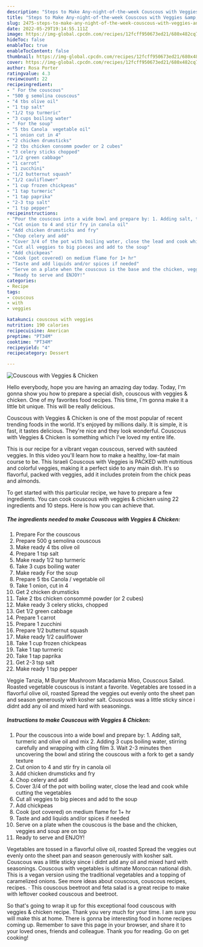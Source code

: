 ```yaml
---
description: "Steps to Make Any-night-of-the-week Couscous with Veggies &amp;amp; Chicken"
title: "Steps to Make Any-night-of-the-week Couscous with Veggies &amp;amp; Chicken"
slug: 2475-steps-to-make-any-night-of-the-week-couscous-with-veggies-and-amp-chicken
date: 2022-05-29T19:14:55.111Z
image: https://img-global.cpcdn.com/recipes/12fcff950673ed21/680x482cq70/couscous-with-veggies-chicken-recipe-main-photo.jpg
hideToc: false
enableToc: true
enableTocContent: false
thumbnail: https://img-global.cpcdn.com/recipes/12fcff950673ed21/680x482cq70/couscous-with-veggies-chicken-recipe-main-photo.jpg
cover: https://img-global.cpcdn.com/recipes/12fcff950673ed21/680x482cq70/couscous-with-veggies-chicken-recipe-main-photo.jpg
author: Rosa Porter
ratingvalue: 4.3
reviewcount: 22
recipeingredient:
- " For the couscous"
- "500 g semolina couscous"
- "4 tbs olive oil"
- "1 tsp salt"
- "1/2 tsp turmeric"
- "3 cups boiling water"
- " For the soup"
- "5 tbs Canola  vegetable oil"
- "1 onion cut in 4"
- "2 chicken drumsticks"
- "2 tbs chicken consomm powder or 2 cubes"
- "3 celery sticks chopped"
- "1/2 green cabbage"
- "1 carrot"
- "1 zucchini"
- "1/2 butternut squash"
- "1/2 cauliflower"
- "1 cup frozen chickpeas"
- "1 tap turmeric"
- "1 tap paprika"
- "2-3 tsp salt"
- "1 tsp pepper"
recipeinstructions:
- "Pour the couscous into a wide bowl and prepare by: 1. Adding salt, turmeric and olive oil and mix 2. Adding 3 cups boiling water, stirring carefully and wrapping with cling film 3. Wait 2-3 minutes then uncovering the bowl and stiring the couscous with a fork to get a sandy texture"
- "Cut onion to 4 and stir fry in canola oil"
- "Add chicken drumsticks and fry"
- "Chop celery and add"
- "Cover 3/4 of the pot with boiling water, close the lead and cook while cutting the vegetables"
- "Cut all veggies to big pieces and add to the soup"
- "Add chickpeas"
- "Cook (pot covered) on medium flame for 1+ hr"
- "Taste and add liquids and/or spices if needed"
- "Serve on a plate when the couscous is the base and the chicken, veggies and soup are on top"
- "Ready to serve and ENJOY!"
categories:
- Recipe
tags:
- couscous
- with
- veggies

katakunci: couscous with veggies 
nutrition: 190 calories
recipecuisine: American
preptime: "PT34M"
cooktime: "PT34M"
recipeyield: "4"
recipecategory: Dessert

---
```



![Couscous with Veggies &amp; Chicken](https://img-global.cpcdn.com/recipes/12fcff950673ed21/680x482cq70/couscous-with-veggies-chicken-recipe-main-photo.jpg)

Hello everybody, hope you are having an amazing day today. Today, I'm gonna show you how to prepare a special dish, couscous with veggies &amp; chicken. One of my favorites food recipes. This time, I'm gonna make it a little bit unique. This will be really delicious.

Couscous with Veggies &amp; Chicken is one of the most popular of recent trending foods in the world. It's enjoyed by millions daily. It is simple, it is fast, it tastes delicious. They're nice and they look wonderful. Couscous with Veggies &amp; Chicken is something which I've loved my entire life.

This is our recipe for a vibrant vegan couscous, served with sautéed veggies. In this video you&#39;ll learn how to make a healthy, low-fat main course to be. This Israeli Couscous with Veggies is PACKED with nutritious and colorful veggies, making it a perfect side to any main dish. It&#39;s so flavorful, packed with veggies, add it includes protein from the chick peas and almonds.


To get started with this particular recipe, we have to prepare a few ingredients. You can cook couscous with veggies &amp; chicken using 22 ingredients and 10 steps. Here is how you can achieve that.

<!--inarticleads1-->

##### The ingredients needed to make Couscous with Veggies &amp; Chicken:

1. Prepare  For the couscous
1. Prepare 500 g semolina couscous
1. Make ready 4 tbs olive oil
1. Prepare 1 tsp salt
1. Make ready 1/2 tsp turmeric
1. Take 3 cups boiling water
1. Make ready  For the soup
1. Prepare 5 tbs Canola / vegetable oil
1. Take 1 onion, cut in 4
1. Get 2 chicken drumsticks
1. Take 2 tbs chicken consommé powder (or 2 cubes)
1. Make ready 3 celery sticks, chopped
1. Get 1/2 green cabbage
1. Prepare 1 carrot
1. Prepare 1 zucchini
1. Prepare 1/2 butternut squash
1. Make ready 1/2 cauliflower
1. Take 1 cup frozen chickpeas
1. Take 1 tap turmeric
1. Take 1 tap paprika
1. Get 2-3 tsp salt
1. Make ready 1 tsp pepper


Veggie Tanzia, M Burger Mushroom Macadamia Miso, Couscous Salad. Roasted vegetable couscous is instant a favorite. Vegetables are tossed in a flavorful olive oil, roasted Spread the veggies out evenly onto the sheet pan and season generously with kosher salt. Couscous was a little sticky since i didnt add any oil and mixed hard with seasonings. 

<!--inarticleads2-->

##### Instructions to make Couscous with Veggies &amp; Chicken:

1. Pour the couscous into a wide bowl and prepare by: 1. Adding salt, turmeric and olive oil and mix 2. Adding 3 cups boiling water, stirring carefully and wrapping with cling film 3. Wait 2-3 minutes then uncovering the bowl and stiring the couscous with a fork to get a sandy texture
1. Cut onion to 4 and stir fry in canola oil
1. Add chicken drumsticks and fry
1. Chop celery and add
1. Cover 3/4 of the pot with boiling water, close the lead and cook while cutting the vegetables
1. Cut all veggies to big pieces and add to the soup
1. Add chickpeas
1. Cook (pot covered) on medium flame for 1+ hr
1. Taste and add liquids and/or spices if needed
1. Serve on a plate when the couscous is the base and the chicken, veggies and soup are on top
1. Ready to serve and ENJOY!

Vegetables are tossed in a flavorful olive oil, roasted Spread the veggies out evenly onto the sheet pan and season generously with kosher salt. Couscous was a little sticky since i didnt add any oil and mixed hard with seasonings. Couscous with vegetables is ultimate Moroccan national dish. This is a vegan version using the traditional vegetables and a topping of caramelized onions. See more ideas about couscous, couscous recipes, recipes. · This couscous beetroot and feta salad is a great recipe to make with leftover cooked couscous and beetroot. 

So that's going to wrap it up for this exceptional food couscous with veggies &amp; chicken recipe. Thank you very much for your time. I am sure you will make this at home. There is gonna be interesting food in home recipes coming up. Remember to save this page in your browser, and share it to your loved ones, friends and colleague. Thank you for reading. Go on get cooking!
